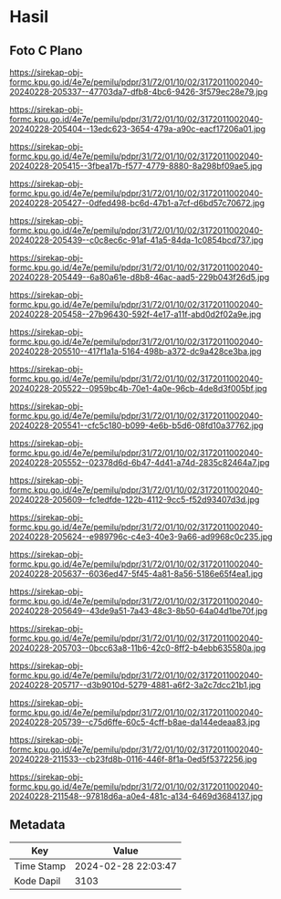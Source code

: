 # Hasil

## Foto C Plano

https://sirekap-obj-formc.kpu.go.id/4e7e/pemilu/pdpr/31/72/01/10/02/3172011002040-20240228-205337--47703da7-dfb8-4bc6-9426-3f579ec28e79.jpg

https://sirekap-obj-formc.kpu.go.id/4e7e/pemilu/pdpr/31/72/01/10/02/3172011002040-20240228-205404--13edc623-3654-479a-a90c-eacf17206a01.jpg

https://sirekap-obj-formc.kpu.go.id/4e7e/pemilu/pdpr/31/72/01/10/02/3172011002040-20240228-205415--3fbea17b-f577-4779-8880-8a298bf09ae5.jpg

https://sirekap-obj-formc.kpu.go.id/4e7e/pemilu/pdpr/31/72/01/10/02/3172011002040-20240228-205427--0dfed498-bc6d-47b1-a7cf-d6bd57c70672.jpg

https://sirekap-obj-formc.kpu.go.id/4e7e/pemilu/pdpr/31/72/01/10/02/3172011002040-20240228-205439--c0c8ec6c-91af-41a5-84da-1c0854bcd737.jpg

https://sirekap-obj-formc.kpu.go.id/4e7e/pemilu/pdpr/31/72/01/10/02/3172011002040-20240228-205449--6a80a61e-d8b8-46ac-aad5-229b043f26d5.jpg

https://sirekap-obj-formc.kpu.go.id/4e7e/pemilu/pdpr/31/72/01/10/02/3172011002040-20240228-205458--27b96430-592f-4e17-a11f-abd0d2f02a9e.jpg

https://sirekap-obj-formc.kpu.go.id/4e7e/pemilu/pdpr/31/72/01/10/02/3172011002040-20240228-205510--417f1a1a-5164-498b-a372-dc9a428ce3ba.jpg

https://sirekap-obj-formc.kpu.go.id/4e7e/pemilu/pdpr/31/72/01/10/02/3172011002040-20240228-205522--0959bc4b-70e1-4a0e-96cb-4de8d3f005bf.jpg

https://sirekap-obj-formc.kpu.go.id/4e7e/pemilu/pdpr/31/72/01/10/02/3172011002040-20240228-205541--cfc5c180-b099-4e6b-b5d6-08fd10a37762.jpg

https://sirekap-obj-formc.kpu.go.id/4e7e/pemilu/pdpr/31/72/01/10/02/3172011002040-20240228-205552--02378d6d-6b47-4d41-a74d-2835c82464a7.jpg

https://sirekap-obj-formc.kpu.go.id/4e7e/pemilu/pdpr/31/72/01/10/02/3172011002040-20240228-205609--fc1edfde-122b-4112-9cc5-f52d93407d3d.jpg

https://sirekap-obj-formc.kpu.go.id/4e7e/pemilu/pdpr/31/72/01/10/02/3172011002040-20240228-205624--e989796c-c4e3-40e3-9a66-ad9968c0c235.jpg

https://sirekap-obj-formc.kpu.go.id/4e7e/pemilu/pdpr/31/72/01/10/02/3172011002040-20240228-205637--6036ed47-5f45-4a81-8a56-5186e65f4ea1.jpg

https://sirekap-obj-formc.kpu.go.id/4e7e/pemilu/pdpr/31/72/01/10/02/3172011002040-20240228-205649--43de9a51-7a43-48c3-8b50-64a04d1be70f.jpg

https://sirekap-obj-formc.kpu.go.id/4e7e/pemilu/pdpr/31/72/01/10/02/3172011002040-20240228-205703--0bcc63a8-11b6-42c0-8ff2-b4ebb635580a.jpg

https://sirekap-obj-formc.kpu.go.id/4e7e/pemilu/pdpr/31/72/01/10/02/3172011002040-20240228-205717--d3b9010d-5279-4881-a6f2-3a2c7dcc21b1.jpg

https://sirekap-obj-formc.kpu.go.id/4e7e/pemilu/pdpr/31/72/01/10/02/3172011002040-20240228-205739--c75d6ffe-60c5-4cff-b8ae-da144edeaa83.jpg

https://sirekap-obj-formc.kpu.go.id/4e7e/pemilu/pdpr/31/72/01/10/02/3172011002040-20240228-211533--cb23fd8b-0116-446f-8f1a-0ed5f5372256.jpg

https://sirekap-obj-formc.kpu.go.id/4e7e/pemilu/pdpr/31/72/01/10/02/3172011002040-20240228-211548--97818d6a-a0e4-481c-a134-6469d3684137.jpg


## Metadata

| Key        | Value               |
| ---------- | ------------------- |
| Time Stamp | 2024-02-28 22:03:47 |
| Kode Dapil | 3103                |



